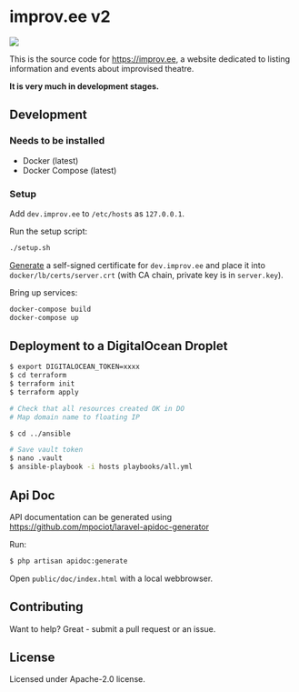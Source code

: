 # improv.ee v2

[![](https://img.shields.io/travis/improv-ee/improv-ee.svg)](https://travis-ci.org/improv-ee/improv-ee)

This is the source code for https://improv.ee, a website dedicated to listing information and events about improvised theatre.

**It is very much in development stages.**


## Development

### Needs to be installed

- Docker (latest)
- Docker Compose (latest)

### Setup

Add `dev.improv.ee` to `/etc/hosts` as `127.0.0.1`.

Run the setup script:

```bash
./setup.sh
```

[Generate](https://github.com/FiloSottile/mkcert) a self-signed certificate for `dev.improv.ee`
and place it into `docker/lb/certs/server.crt` (with CA chain, private key is in `server.key`).

Bring up services:

```bash
docker-compose build
docker-compose up
```

## Deployment to a DigitalOcean Droplet

```bash
$ export DIGITALOCEAN_TOKEN=xxxx
$ cd terraform
$ terraform init
$ terraform apply

# Check that all resources created OK in DO
# Map domain name to floating IP

$ cd ../ansible

# Save vault token
$ nano .vault 
$ ansible-playbook -i hosts playbooks/all.yml
```

## Api Doc

API documentation can be generated using https://github.com/mpociot/laravel-apidoc-generator

Run:

```bash
$ php artisan apidoc:generate
```

Open `public/doc/index.html` with a local webbrowser.

## Contributing

Want to help? Great - submit a pull request or an issue.

## License

Licensed under Apache-2.0 license.